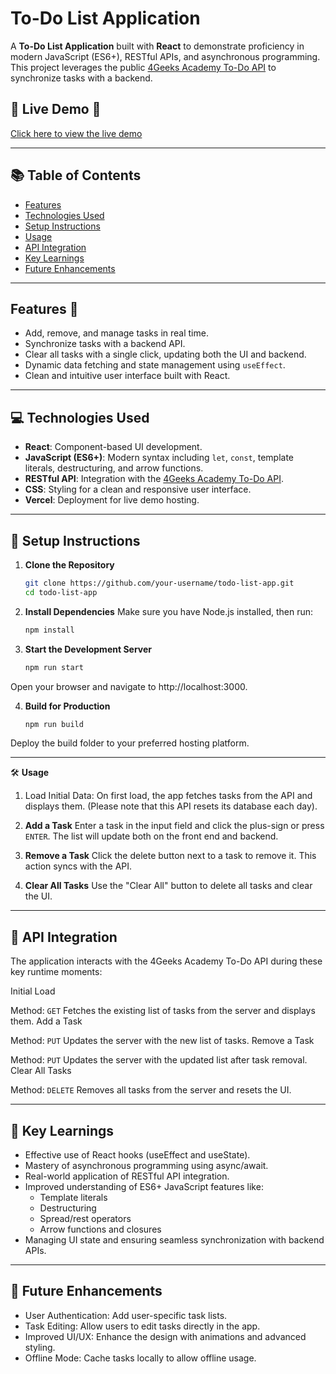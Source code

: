 # To-Do List Application

A **To-Do List Application** built with **React** to demonstrate proficiency in modern JavaScript (ES6+), RESTful APIs, and asynchronous programming. This project leverages the public [4Geeks Academy To-Do API](https://playground.4geeks.com/todo/docs) to synchronize tasks with a backend.

## 🚀 Live Demo 🚀 

[Click here to view the live demo](https://todo-list-app-using-react.vercel.app/)

---

## 📚 Table of Contents

- [Features](#features)
- [Technologies Used](#technologies-used)
- [Setup Instructions](#setup-instructions)
- [Usage](#usage)
- [API Integration](#api-integration)
- [Key Learnings](#key-learnings)
- [Future Enhancements](#future-enhancements)

---

## Features 🌟 

- Add, remove, and manage tasks in real time.
- Synchronize tasks with a backend API.
- Clear all tasks with a single click, updating both the UI and backend.
- Dynamic data fetching and state management using `useEffect`.
- Clean and intuitive user interface built with React.

---

## 💻 Technologies Used

- **React**: Component-based UI development.
- **JavaScript (ES6+)**: Modern syntax including `let`, `const`, template literals, destructuring, and arrow functions.
- **RESTful API**: Integration with the [4Geeks Academy To-Do API](https://playground.4geeks.com/todo/docs).
- **CSS**: Styling for a clean and responsive user interface.
- **Vercel**: Deployment for live demo hosting.

---

## 🔧 Setup Instructions

1. **Clone the Repository**  
   ```bash
   git clone https://github.com/your-username/todo-list-app.git
   cd todo-list-app
   
2. **Install Dependencies**
Make sure you have Node.js installed, then run:

   ```bash
   npm install

3. **Start the Development Server**
   ```bash
   npm run start
   
  Open your browser and navigate to http://localhost:3000.

4. **Build for Production**
   ```bash
   npm run build
  Deploy the build folder to your preferred hosting platform.

---

🛠️ **Usage**
1. Load Initial Data:
On first load, the app fetches tasks from the API and displays them. (Please note that this API resets its database each day).

2. **Add a Task**
Enter a task in the input field and click the plus-sign or press `ENTER`. The list will update both on the front end and backend.

3. **Remove a Task**
Click the delete button next to a task to remove it. This action syncs with the API.

4. **Clear All Tasks**
Use the "Clear All" button to delete all tasks and clear the UI.

---

## 🔗 API Integration
The application interacts with the 4Geeks Academy To-Do API during these key runtime moments:

Initial Load

Method: `GET`
Fetches the existing list of tasks from the server and displays them.
Add a Task

Method: `PUT`
Updates the server with the new list of tasks.
Remove a Task

Method: `PUT`
Updates the server with the updated list after task removal.
Clear All Tasks

Method: `DELETE`
Removes all tasks from the server and resets the UI.

---

## 📖 Key Learnings
- Effective use of React hooks (useEffect and useState).
- Mastery of asynchronous programming using async/await.
- Real-world application of RESTful API integration.
- Improved understanding of ES6+ JavaScript features like:
  - Template literals
  - Destructuring
  - Spread/rest operators
  - Arrow functions and closures
- Managing UI state and ensuring seamless synchronization with backend APIs.

---

## 🚀 Future Enhancements
- User Authentication: Add user-specific task lists.
- Task Editing: Allow users to edit tasks directly in the app.
- Improved UI/UX: Enhance the design with animations and advanced styling.
- Offline Mode: Cache tasks locally to allow offline usage.
